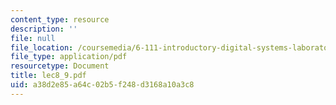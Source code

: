 ```yaml
---
content_type: resource
description: ''
file: null
file_location: /coursemedia/6-111-introductory-digital-systems-laboratory-spring-2006/a38d2e85a64c02b5f248d3168a10a3c8_lec8_9.pdf
file_type: application/pdf
resourcetype: Document
title: lec8_9.pdf
uid: a38d2e85-a64c-02b5-f248-d3168a10a3c8
---
```

